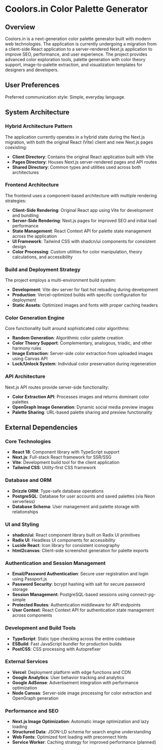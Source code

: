 # Coolors.in Color Palette Generator

## Overview

Coolors.in is a next-generation color palette generator built with modern web technologies. The application is currently undergoing a migration from a client-side React application to a server-rendered Next.js application to improve SEO, performance, and user experience. The project provides advanced color exploration tools, palette generation with color theory support, image-to-palette extraction, and visualization templates for designers and developers.

## User Preferences

Preferred communication style: Simple, everyday language.

## System Architecture

### Hybrid Architecture Pattern
The application currently operates in a hybrid state during the Next.js migration, with both the original React (Vite) client and new Next.js pages coexisting:

- **Client Directory**: Contains the original React application built with Vite
- **Pages Directory**: Houses Next.js server-rendered pages and API routes
- **Shared Directory**: Common types and utilities used across both architectures

### Frontend Architecture
The frontend uses a component-based architecture with multiple rendering strategies:

- **Client-Side Rendering**: Original React app using Vite for development and bundling
- **Server-Side Rendering**: Next.js pages for improved SEO and initial load performance
- **State Management**: React Context API for palette state management across the application
- **UI Framework**: Tailwind CSS with shadcn/ui components for consistent design
- **Color Processing**: Custom utilities for color manipulation, theory calculations, and accessibility

### Build and Deployment Strategy
The project employs a multi-environment build system:

- **Development**: Vite dev server for fast hot reloading during development
- **Production**: Vercel-optimized builds with specific configuration for deployment
- **Static Assets**: Optimized images and fonts with proper caching headers

### Color Generation Engine
Core functionality built around sophisticated color algorithms:

- **Random Generation**: Algorithmic color palette creation
- **Color Theory Support**: Complementary, analogous, triadic, and other harmony rules
- **Image Extraction**: Server-side color extraction from uploaded images using Canvas API
- **Lock/Unlock System**: Individual color preservation during regeneration

### API Architecture
Next.js API routes provide server-side functionality:

- **Color Extraction API**: Processes images and returns dominant color palettes
- **OpenGraph Image Generation**: Dynamic social media preview images
- **Palette Sharing**: URL-based palette sharing and preview functionality

## External Dependencies

### Core Technologies
- **React 18**: Component library with TypeScript support
- **Next.js**: Full-stack React framework for SSR/SSG
- **Vite**: Development build tool for the client application
- **Tailwind CSS**: Utility-first CSS framework

### Database and ORM
- **Drizzle ORM**: Type-safe database operations
- **PostgreSQL**: Database for user accounts and saved palettes (via Neon serverless)
- **Database Schema**: User management and palette storage with relationships

### UI and Styling
- **shadcn/ui**: React component library built on Radix UI primitives
- **Radix UI**: Headless UI components for accessibility
- **Lucide React**: Icon library for consistent iconography
- **html2canvas**: Client-side screenshot generation for palette exports

### Authentication and Session Management
- **Email/Password Authentication**: Secure user registration and login using Passport.js
- **Password Security**: bcrypt hashing with salt for secure password storage
- **Session Management**: PostgreSQL-based sessions using connect-pg-simple
- **Protected Routes**: Authentication middleware for API endpoints
- **User Context**: React Context API for authentication state management across components

### Development and Build Tools
- **TypeScript**: Static type checking across the entire codebase
- **ESBuild**: Fast JavaScript bundler for production builds
- **PostCSS**: CSS processing with Autoprefixer

### External Services
- **Vercel**: Deployment platform with edge functions and CDN
- **Google Analytics**: User behavior tracking and analytics
- **Google AdSense**: Advertisement integration with performance optimization
- **Node Canvas**: Server-side image processing for color extraction and OpenGraph generation

### Performance and SEO
- **Next.js Image Optimization**: Automatic image optimization and lazy loading
- **Structured Data**: JSON-LD schema for search engine understanding
- **Web Fonts**: Optimized font loading with preconnect hints
- **Service Worker**: Caching strategy for improved performance (planned)
